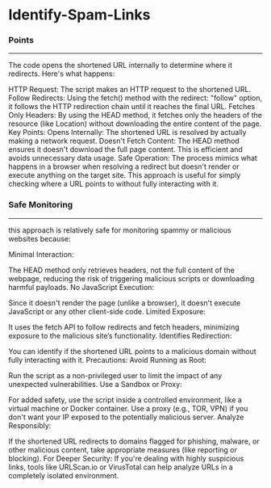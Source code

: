 # Identify-Spam-Links


### Points
-------------------------------------------------------------------------------------

The code opens the shortened URL internally to determine where it redirects. Here's what happens:

HTTP Request: The script makes an HTTP request to the shortened URL.
Follow Redirects: Using the fetch() method with the redirect: "follow" option, it follows the HTTP redirection chain until it reaches the final URL.
Fetches Only Headers: By using the HEAD method, it fetches only the headers of the resource (like Location) without downloading the entire content of the page.
Key Points:
Opens Internally: The shortened URL is resolved by actually making a network request.
Doesn't Fetch Content: The HEAD method ensures it doesn't download the full page content. This is efficient and avoids unnecessary data usage.
Safe Operation: The process mimics what happens in a browser when resolving a redirect but doesn't render or execute anything on the target site.
This approach is useful for simply checking where a URL points to without fully interacting with it.


### Safe Monitoring
-------------------------------------------------------------------------------------

this approach is relatively safe for monitoring spammy or malicious websites because:

Minimal Interaction:

The HEAD method only retrieves headers, not the full content of the webpage, reducing the risk of triggering malicious scripts or downloading harmful payloads.
No JavaScript Execution:

Since it doesn't render the page (unlike a browser), it doesn't execute JavaScript or any other client-side code.
Limited Exposure:

It uses the fetch API to follow redirects and fetch headers, minimizing exposure to the malicious site’s functionality.
Identifies Redirection:

You can identify if the shortened URL points to a malicious domain without fully interacting with it.
Precautions:
Avoid Running as Root:

Run the script as a non-privileged user to limit the impact of any unexpected vulnerabilities.
Use a Sandbox or Proxy:

For added safety, use the script inside a controlled environment, like a virtual machine or Docker container.
Use a proxy (e.g., TOR, VPN) if you don't want your IP exposed to the potentially malicious server.
Analyze Responsibly:

If the shortened URL redirects to domains flagged for phishing, malware, or other malicious content, take appropriate measures (like reporting or blocking).
For Deeper Security:
If you're dealing with highly suspicious links, tools like URLScan.io or VirusTotal can help analyze URLs in a completely isolated environment.
